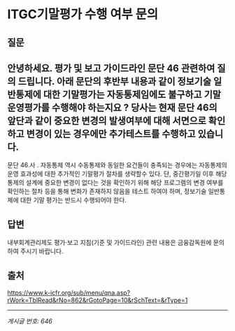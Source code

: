 # ITGC기말평가 수행 여부 문의

## 질문
안녕하세요. 평가 및 보고 가이드라인 문단 46 관련하여 질의 드립니다.
아래 문단의 후반부 내용과 같이
정보기술 일반통제에 대한 기말평가는 자동통제임에도 불구하고 기말 운영평가를 수행해야 하는지요 ?
당사는 현재 문단 46의 앞단과 같이 중요한 변경의 발생여부에 대해 서면으로 확인하고 변경이 있는 경우에만 추가테스트를 수행하고 있습니다.
-
문단 46.사 . 자동통제 역시 수동통제와 동일한 요건들이 충족되는 경우에는
자동통제의 운영 효과성에 대한 추가적인 기말평가 절차를 생략할수 있다.
단, 중간평가일 이후 해당 통제의 설계에 중요한 변경이 없다는 것을 확인하기 위해
해당 프로그램의 변경 여부를 확인하는 절차 등을 통해 변화가 존재하지 않음을 테스트 하여야 하며,
정보기술 일반통제에 대한 기말 평가는 반드시 수행되어야 한다.

## 답변
내부회계관리제도 평가·보고 지침(기준 및 가이드라인) 관련 내용은 금융감독원에 문의하여 주시기 바랍니다.

## 출처
https://www.k-icfr.org/sub/menu/qna.asp?rWork=TblRead&rNo=862&rGotoPage=10&rSchText=&rType=1

---
*게시글 번호: 646*
